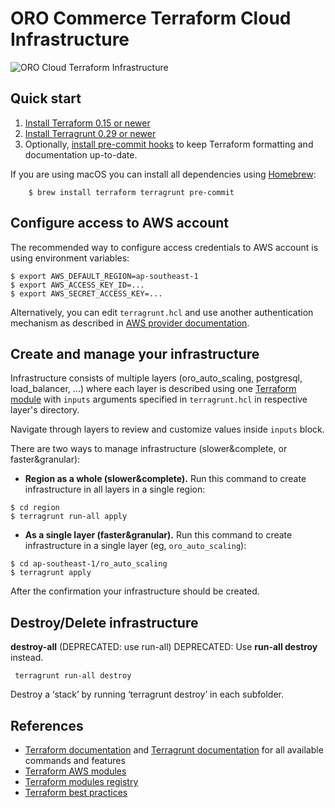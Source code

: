 # ORO Commerce Terraform Cloud Infrastructure 

![ORO Cloud Terraform Infrastructure](https://user-images.githubusercontent.com/9213670/135354428-cbcbd29a-65ea-4209-85d5-c0937fa51864.png)

## Quick start

1. [Install Terraform 0.15 or newer](https://learn.hashicorp.com/tutorials/terraform/install-cli)
1. [Install Terragrunt 0.29 or newer](https://terragrunt.gruntwork.io/docs/getting-started/install/)
1. Optionally, [install pre-commit hooks](https://pre-commit.com/#install) to keep Terraform formatting and documentation up-to-date.

If you are using macOS you can install all dependencies using [Homebrew](https://brew.sh/):
```
    $ brew install terraform terragrunt pre-commit
```
## Configure access to AWS account

The recommended way to configure access credentials to AWS account is using environment variables:

```
$ export AWS_DEFAULT_REGION=ap-southeast-1
$ export AWS_ACCESS_KEY_ID=...
$ export AWS_SECRET_ACCESS_KEY=...
```

Alternatively, you can edit `terragrunt.hcl` and use another authentication mechanism as described in [AWS provider documentation](https://registry.terraform.io/providers/hashicorp/aws/latest/docs#authentication).

## Create and manage your infrastructure

Infrastructure consists of multiple layers (oro_auto_scaling, postgresql, load_balancer, ...) where each layer is described using one [Terraform module](https://www.terraform.io/docs/configuration/modules.html) with `inputs` arguments specified in `terragrunt.hcl` in respective layer's directory.

Navigate through layers to review and customize values inside `inputs` block.

There are two ways to manage infrastructure (slower&complete, or faster&granular):
- **Region as a whole (slower&complete).** Run this command to create infrastructure in all layers in a single region:

```
$ cd region
$ terragrunt run-all apply
```

- **As a single layer (faster&granular).** Run this command to create infrastructure in a single layer (eg, `oro_auto_scaling`):

```
$ cd ap-southeast-1/ro_auto_scaling
$ terragrunt apply
```

After the confirmation your infrastructure should be created.

## Destroy/Delete infrastructure

**destroy-all** (DEPRECATED: use run-all)
DEPRECATED: Use **run-all destroy** instead.

```
 terragrunt run-all destroy
```

Destroy a ‘stack’ by running ‘terragrunt destroy’ in each subfolder.

## References

* [Terraform documentation](https://www.terraform.io/docs/) and [Terragrunt documentation](https://terragrunt.gruntwork.io/docs/) for all available commands and features
* [Terraform AWS modules](https://github.com/terraform-aws-modules/)
* [Terraform modules registry](https://registry.terraform.io/)
* [Terraform best practices](https://www.terraform-best-practices.com/)


